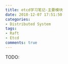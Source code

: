 ```yaml
---
title: etcd学习笔记-主要模块
date: 2018-12-07 17:51:50
categories:
- Distributed System
tags:
- Raft
- Etcd
comments: true
---
```


TODO: